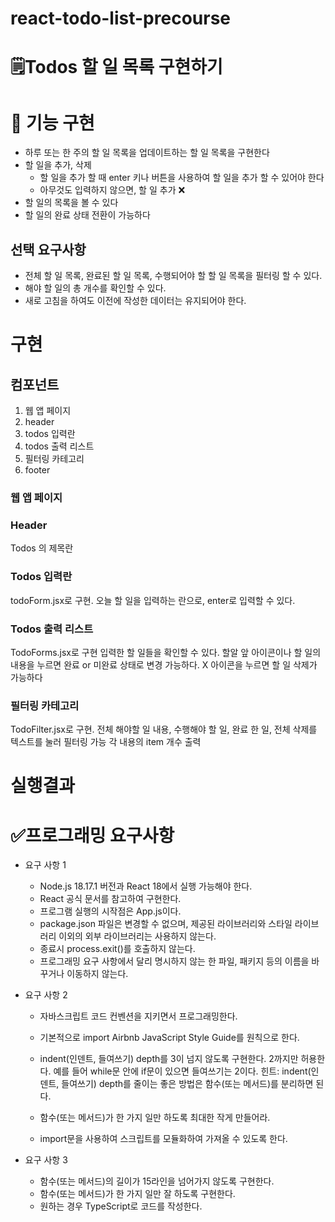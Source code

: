 # react-todo-list-precourse
# 🗒Todos 할 일 목록 구현하기
# 🔧 기능 구현
* 하루 또는 한 주의 할 일 목록을 업데이트하는 할 일 목록을 구현한다
* 할 일을 추가, 삭제
  * 할 일을 추가 할 때 enter 키나 버튼을 사용하여 할 일을 추가 할 수 있어야 한다
  * 아무것도 입력하지 않으면, 할 일 추가 ❌
* 할 일의 목록을 볼 수 있다
* 할 일의 완료 상태 전환이 가능하다

## 선택 요구사항
  * 전체 할 일 목록, 완료된 할 일 목록, 수행되어야 할 할 일 목록을 필터링 할 수 있다.
  * 해야 할 일의 총 개수를 확인할 수 있다.
  * 새로 고침을 하여도 이전에 작성한 데이터는 유지되어야 한다.

# 구현 
## 컴포넌트
1. 웹 앱 페이지
2. header
3. todos 입력란
4. todos 출력 리스트
5. 필터링 카테고리
6. footer

### 웹 앱 페이지
### Header
Todos 의 제목란
### Todos 입력란
todoForm.jsx로 구현. 오늘 할 일을 입력하는 란으로, enter로 입력할 수 있다.
### Todos 출력 리스트
TodoForms.jsx로 구현 입력한 할 일들을 확인할 수 있다. 
할알 앞 아이콘이나 할 일의 내용을 누르면 완료 or 미완료 상태로 변경 가능하다.
X 아이콘을 누르면 할 일 삭제가 가능하다 
### 필터링 카테고리
TodoFilter.jsx로 구현. 
전체 해야할 일 내용, 수행해야 할 일, 완료 한 일, 전체 삭제를 텍스트를 눌러 필터링 가능
각 내용의 item 개수 출력 

# 실행결과


# ✅프로그래밍 요구사항
* 요구 사항 1

  * Node.js 18.17.1 버전과 React 18에서 실행 가능해야 한다.
  * React 공식 문서를 참고하여 구현한다.
  * 프로그램 실행의 시작점은 App.js이다.
  * package.json 파일은 변경할 수 없으며, 제공된 라이브러리와 스타일 라이브러리 이외의 외부 라이브러리는 사용하지 않는다.
  * 종료시 process.exit()를 호출하지 않는다.
  * 프로그래밍 요구 사항에서 달리 명시하지 않는 한 파일, 패키지 등의 이름을 바꾸거나 이동하지 않는다.

* 요구 사항 2
  * 자바스크립트 코드 컨벤션을 지키면서 프로그래밍한다.

  * 기본적으로 import Airbnb JavaScript Style Guide를 원칙으로 한다.
  * indent(인덴트, 들여쓰기) depth를 3이 넘지 않도록 구현한다. 2까지만 허용한다.
  예를 들어 while문 안에 if문이 있으면 들여쓰기는 2이다.
  힌트: indent(인덴트, 들여쓰기) depth를 줄이는 좋은 방법은 함수(또는 메서드)를 분리하면 된다.
  * 함수(또는 메서드)가 한 가지 일만 하도록 최대한 작게 만들어라.
  * import문을 사용하여 스크립트를 모듈화하여 가져올 수 있도록 한다.
* 요구 사항 3
  * 함수(또는 메서드)의 길이가 15라인을 넘어가지 않도록 구현한다.
  * 함수(또는 메서드)가 한 가지 일만 잘 하도록 구현한다.
  * 원하는 경우 TypeScript로 코드를 작성한다.
